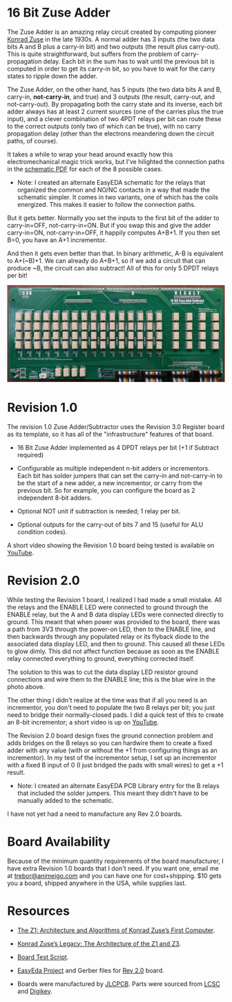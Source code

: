 # 16 Bit Zuse Adder

The Zuse Adder is an amazing relay circuit created by computing pioneer [Konrad Zuse](https://en.wikipedia.org/wiki/Konrad_Zuse) in the late 1930s. A normal adder has 3 inputs (the two data bits A and B plus a carry-in bit) and two outputs (the result plus carry-out). This is quite straightforward, but suffers from the problem of carry-propagation delay. Each bit in the sum has to wait until the previous bit is computed in order to get its carry-in bit, so you have to wait for the carry states to ripple down the adder.

The Zuse Adder, on the other hand, has 5 inputs (the two data bits A and B, carry-in, **not-carry-in**, and true) and 3 outputs (the result, carry-out, and not-carry-out). By propagating both the carry state and its inverse, each bit adder always has at least 2 current sources (one of the carries plus the true input), and a clever combination of two 4PDT relays per bit can route these to the correct outputs (only two of which can be true), with no carry propagation delay (other than the electrons meandering down the circuit paths, of course).

It takes a while to wrap your head around exactly how this electromechanical magic trick works, but I've hilighted the connection paths in the [schematic PDF](/Documents/ZuseAdder.pdf) for each of the 8 possible cases.

* Note: I created an alternate EasyEDA schematic for the relays that organized the common and NO/NC contacts in a way that made the schematic simpler. It comes in two variants, one of which has the coils energized. This makes it easier to follow the connection paths.

But it gets better. Normally you set the inputs to the first bit of the adder to carry-in=OFF, not-carry-in=ON. But if you swap this and give the adder carry-in=ON, not-carry-in=OFF, it happily computes A+B+1. If you then set B=0, you have an A+1 incrementor.

And then it gets even better than that. In binary arithmetic, A-B is equivalent to A+(~B)+1. We can already do A+B+1, so if we add a circuit that can produce ~B, the circuit can also subtract! All of this for only 5 DPDT relays per bit!

![16 Bit Register Rev 1.0](/Images/ZuseAdder-Rev1.jpeg)

# Revision 1.0

The revision 1.0 Zuse Adder/Subtractor uses the Revision 3.0 Register board as its template, so it has all of the "infrastructure" features of that board.

* 16 Bit Zuse Adder implemented as 4 DPDT relays per bit (+1 if Subtract required)

* Configurable as multiple independent n-bit adders or incrementors. Each bit has solder jumpers that can set the carry-in and not-carry-in to be the start of a new adder, a new incrementor, or carry from the previous bit. So for example, you can configure the board as 2 independent 8-bit adders.

* Optional NOT unit if subtraction is needed; 1 relay per bit.

* Optional outputs for the carry-out of bits 7 and 15 (useful for ALU condition codes).

A short video showing the Revision 1.0 board being tested is available on [YouTube](https://www.youtube.com/watch?v=ZFYi-r_6CD0).

# Revision 2.0

While testing the Revision 1 board, I realized I had made a small mistake. All the relays and the ENABLE LED were connected to ground through the ENABLE relay, but the A and B data display LEDs were connected directly to ground. This meant that when power was provided to the board, there was a path from 3V3 through the power-on LED, then to the ENABLE line, and then backwards through any populated relay or its flyback diode to the associated data display LED, and then to ground. This caused all these LEDs to glow dimly. This did not affect function because as soon as the ENABLE relay connected everything to ground, everything corrected itself.

The solution to this was to cut the data display LED resistor ground connections and wire them to the ENABLE line; this is the blue wire in the photo above.

The other thing I didn't realize at the time was that if all you need is an incrementor, you don't need to populate the two B relays per bit; you just need to bridge their normally-closed pads. I did a quick test of this to create an 8-bit incrementor; a short video is up on [YouTube](https://youtu.be/ckB8yvfqFFo).

The Revision 2.0 board design fixes the ground connection problem and adds bridges on the B relays so you can hardwire them to create a fixed adder with any value (with or without the +1 from configuring things as an incrementor). In my test of the incrementor setup, I set up an incrementor with a fixed B input of 0 (I just bridged the pads with small wires) to get a +1 result.

* Note: I created an alternate EasyEDA PCB Library entry for the B relays that included the solder jumpers. This meant they didn't have to be manually added to the schematic.

I have not yet had a need to manufacture any Rev 2.0 boards.

# Board Availability

Because of the minimum quantity requirements of the board manufacturer, I have extra Revision 1.0 boards that I don't need. If you want one, email me at trebor@animeigo.com and you can have one for cost+shipping. $10 gets you a board, shipped anywhere in the USA, while supplies last.

# Resources

* [The Z1: Architecture and Algorithms of Konrad Zuse’s First Computer](https://arxiv.org/pdf/1406.1886.pdf).

* [Konrad Zuse’s Legacy: The Architecture of the Z1 and Z3](https://www.semanticscholar.org/paper/Konrad-Zuse's-Legacy%3A-The-Architecture-of-the-Z1-Z3-Rojas/be8b813ffdd21a6d75172344f98ce4dcd67b2d44).

* [Board Test Script](/HardwareTests/ZuseAdder.py).

* [EasyEda Project](https://easyeda.com/MadOverlord/zuse-relay-adder) and Gerber files for [Rev 2.0](/Gerber/ZuseAdder_Rev_2.0.zip) board.

* Boards were manufactured by [JLCPCB](https://jlcpcb.com/). Parts were sourced from [LCSC](https://lcsc.com/) and [Digikey](https://www.digikey.com/).
